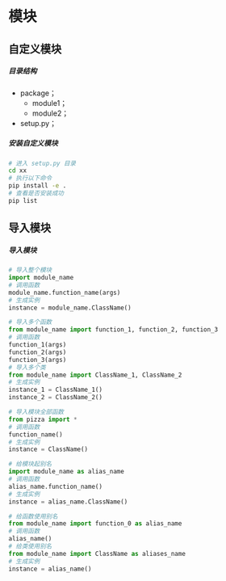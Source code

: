 # 模块

## 自定义模块

##### 目录结构

- package；
  - module1；
  - module2；
- setup.py；

##### 安装自定义模块

```bash
# 进入 setup.py 目录
cd xx
# 执行以下命令
pip install -e .
# 查看是否安装成功
pip list
```

## 导入模块

##### 导入模块

```python
# 导入整个模块
import module_name
# 调用函数
module_name.function_name(args)
# 生成实例
instance = module_name.ClassName()

# 导入多个函数
from module_name import function_1, function_2, function_3
# 调用函数
function_1(args)
function_2(args)
function_3(args)
# 导入多个类
from module_name import ClassName_1, ClassName_2
# 生成实例
instance_1 = ClassName_1()
instance_2 = ClassName_2()

# 导入模块全部函数
from pizza import *
# 调用函数
function_name()
# 生成实例
instance = ClassName()

# 给模块起别名
import module_name as alias_name
# 调用函数
alias_name.function_name()
# 生成实例
instance = alias_name.ClassName()

# 给函数使用别名
from module_name import function_0 as alias_name
# 调用函数
alias_name()
# 给类使用别名
from module_name import ClassName as aliases_name
# 生成实例
instance = alias_name()
```
